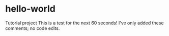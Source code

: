 # hello-world
Tutorial project
This is a test for the next 60 seconds!
I've only added these comments; no code edits.
